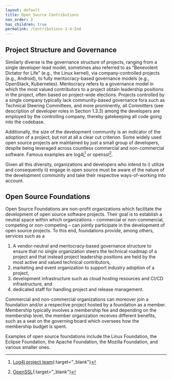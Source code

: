 ```yaml
---
layout: default
title: Open Source Contributions
nav_order: 2
has_children: true
permalink: /Contributions-1-4-Ind
---
```


## Project Structure and Governance

Similarly diverse is the governance structure of projects, ranging from a single developer-lead model, sometimes also referred to as “Benevolent Dictator for Life” (e.g., the Linux kernel), via company-controlled projects (e.g., Android), to fully meritocracy-based governance models (e.g., OpenStack, Kubernetes). Meritocracy refers to a governance model in which the most valued contributors to a project obtain leadership positions in the project, often based on project-wide elections. Projects controlled by a single company typically lack community-based governance fora such as Technical Steering Committees, and more prominently, all Committers (see description of developer roles in Section 1.3.3) among the developers are employed by the controlling company, thereby gatekeeping all code going into the codebase.

Additionally, the size of the development community is an indicator of the adoption of a project, but not at all a clear cut criterion. Some widely used open source projects are maintained by just a small group of developers, despite being leveraged across countless commercial and non-commercial software. Famous examples are log4j[^log4j] or openssl[^openssl].

[^log4j]: [Log4j project team](https://logging.apache.org/log4j/2.x/team.html){:target="_blank"}

[^openssl]: [OpenSSL](https://www.openssl.org/about.html){:target="_blank"}

Given all this diversity, organizations and developers who intend to i) utilize and consequently ii) engage in open source must be aware of the nature of the development community and take their respective ways-of-working into account.

## Open Source Foundations

Open Source Foundations are non-profit organizations which facilitate the development of open source software projects. Their goal is to establish a neutral space within which organizations – commercial or non-commercial, competing or non-competing – can jointly participate in the development of open source projects. To this end, foundations provide, among others, services such as a

 1. A vendor-neutral and meritocracy-based governance structure to ensure that no single organization steers the technical roadmap of a project and that instead project leadership positions are held by the most active and valued technical contributors,
 1. marketing and event organization to support industry adoption of a project,
 1. development infrastructure such as cloud hosting resources and CI/CD infrastructure, and
 1. dedicated staff for handling project and release management.

Commercial and non-commercial organizations can moreover join a foundation and/or a respective project hosted by a foundation as a member. Membership typically involves a membership fee and depending on the membership level, the member organization receives different benefits, such as a seat on the governing board which oversees how the membership budget is spent.

Examples of open source foundations include the Linux Foundation, the Eclipse Foundation, the Apache Foundation, the Mozilla Foundation, and various smaller ones.
